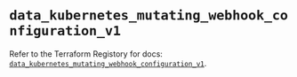 # `data_kubernetes_mutating_webhook_configuration_v1`

Refer to the Terraform Registory for docs: [`data_kubernetes_mutating_webhook_configuration_v1`](https://registry.terraform.io/providers/hashicorp/kubernetes/2.20.0/docs/data-sources/mutating_webhook_configuration_v1).
